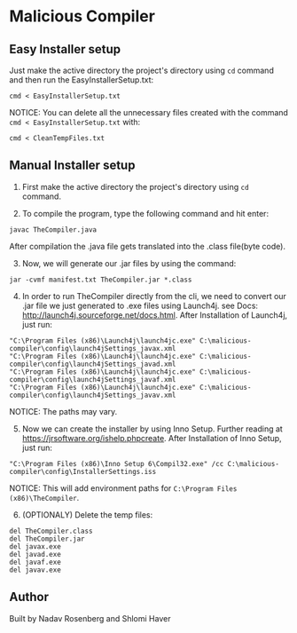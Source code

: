 # Malicious Compiler
## Easy Installer setup
Just make the active directory the project's directory using `cd` command and then run the EasyInstallerSetup.txt:
```
cmd < EasyInstallerSetup.txt
```
NOTICE: You can delete all the unnecessary files created with the command `cmd < EasyInstallerSetup.txt` with: 
```
cmd < CleanTempFiles.txt
```

## Manual Installer setup
1. First make the active directory the project's directory using `cd` command.

2. To compile the program, type the following command and hit enter: 
```
javac TheCompiler.java
```
After compilation the .java file gets translated into the .class file(byte code).

3. Now, we will generate our .jar files by using the command:
```
jar -cvmf manifest.txt TheCompiler.jar *.class
```

4. In order to run TheCompiler directly from the cli, we need to convert our .jar file we just generated to .exe files using Launch4j. see Docs: http://launch4j.sourceforge.net/docs.html. After Installation of Launch4j, just run:
```
"C:\Program Files (x86)\Launch4j\launch4jc.exe" C:\malicious-compiler\config\launch4jSettings_javax.xml
"C:\Program Files (x86)\Launch4j\launch4jc.exe" C:\malicious-compiler\config\launch4jSettings_javad.xml
"C:\Program Files (x86)\Launch4j\launch4jc.exe" C:\malicious-compiler\config\launch4jSettings_javaf.xml
"C:\Program Files (x86)\Launch4j\launch4jc.exe" C:\malicious-compiler\config\launch4jSettings_javav.xml
```
NOTICE: The paths may vary.

5. Now we can create the installer by using Inno Setup. Further reading at https://jrsoftware.org/ishelp.phpcreate. After Installation of Inno Setup, just run:
```
"C:\Program Files (x86)\Inno Setup 6\Compil32.exe" /cc C:\malicious-compiler\config\InstallerSettings.iss
```
NOTICE: This will add environment paths for `C:\Program Files (x86)\TheCompiler`.

6. (OPTIONALY) Delete the temp files:
```
del TheCompiler.class
del TheCompiler.jar
del javax.exe
del javad.exe
del javaf.exe
del javav.exe
```

## Author
Built by Nadav Rosenberg and Shlomi Haver
